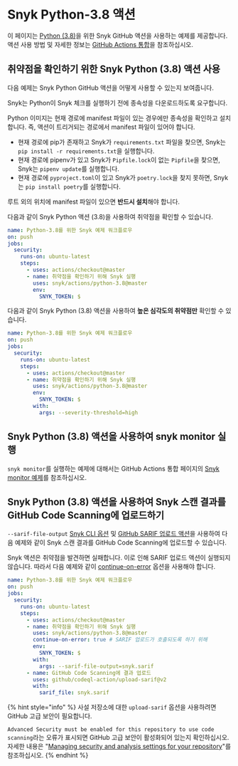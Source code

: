 # Snyk Python-3.8 액션

이 페이지는 [Python (3.8)](https://github.com/snyk/actions/tree/master/python-3.8)을 위한 Snyk GitHub 액션을 사용하는 예제를 제공합니다. 액션 사용 방법 및 자세한 정보는 [GitHub Actions 통합](https://docs.snyk.io/integrations/ci-cd-integrations/github-actions-integration)을 참조하십시오.

## 취약점을 확인하기 위한 Snyk Python (3.8) 액션 사용

다음 예제는 Snyk Python GitHub 액션을 어떻게 사용할 수 있는지 보여줍니다.

Snyk는 Python이 Snyk 체크를 실행하기 전에 종속성을 다운로드하도록 요구합니다.

Python 이미지는 현재 경로에 manifest 파일이 있는 경우에만 종속성을 확인하고 설치합니다. 즉, 액션이 트리거되는 경로에서 manifest 파일이 있어야 합니다.

- 현재 경로에 pip가 존재하고 Snyk가 `requirements.txt` 파일을 찾으면, Snyk는 `pip install -r requirements.txt`을 실행합니다.
- 현재 경로에 pipenv가 있고 Snyk가 `Pipfile.lock`이 없는 `Pipfile`을 찾으면, Snyk는 `pipenv update`를 실행합니다.
- 현재 경로에 `pyproject.toml`이 있고 Snyk가 `poetry.lock`을 찾지 못하면, Snyk는 `pip install poetry`를 실행합니다.

루트 외의 위치에 manifest 파일이 있으면 **반드시 설치**해야 합니다.

다음과 같이 Snyk Python 액션 (3.8)을 사용하여 취약점을 확인할 수 있습니다.

```yaml
name: Python-3.8를 위한 Snyk 예제 워크플로우
on: push
jobs:
  security:
    runs-on: ubuntu-latest
    steps:
      - uses: actions/checkout@master
      - name: 취약점을 확인하기 위해 Snyk 실행
        uses: snyk/actions/python-3.8@master
        env:
          SNYK_TOKEN: $
```

다음과 같이 Snyk Python (3.8) 액션을 사용하여 **높은 심각도의 취약점만** 확인할 수 있습니다.

```yaml
name: Python-3.8를 위한 Snyk 예제 워크플로우
on: push
jobs:
  security:
    runs-on: ubuntu-latest
    steps:
      - uses: actions/checkout@master
      - name: 취약점을 확인하기 위해 Snyk 실행
        uses: snyk/actions/python-3.8@master
        env:
          SNYK_TOKEN: $
        with:
          args: --severity-threshold=high
```

## Snyk Python (3.8) 액션을 사용하여 snyk monitor 실행

`snyk monitor`를 실행하는 예제에 대해서는 GitHub Actions 통합 페이지의 [Snyk monitor 예제](https://docs.snyk.io/integrations/ci-cd-integrations/github-actions-integration#snyk-monitor-example)를 참조하십시오.

## Snyk Python (3.8) 액션을 사용하여 Snyk 스캔 결과를 GitHub Code Scanning에 업로드하기

`--sarif-file-output` [Snyk CLI 옵션](https://docs.snyk.io/snyk-cli/cli-reference) 및 [GitHub SARIF 업로드 액션](https://docs.github.com/en/code-security/secure-coding/uploading-a-sarif-file-to-github)을 사용하여 다음 예제와 같이 Snyk 스캔 결과를 GitHub Code Scanning에 업로드할 수 있습니다.

Snyk 액션은 취약점을 발견하면 실패합니다. 이로 인해 SARIF 업로드 액션이 실행되지 않습니다. 따라서 다음 예제와 같이 [continue-on-error](https://docs.github.com/en/actions/reference/workflow-syntax-for-github-actions#jobsjob\_idstepscontinue-on-error) 옵션을 사용해야 합니다.

```yaml
name: Python-3.8를 위한 Snyk 예제 워크플로우
on: push
jobs:
  security:
    runs-on: ubuntu-latest
    steps:
      - uses: actions/checkout@master
      - name: 취약점을 확인하기 위해 Snyk 실행
        uses: snyk/actions/python-3.8@master
        continue-on-error: true # SARIF 업로드가 호출되도록 하기 위해
        env:
          SNYK_TOKEN: $
        with:
          args: --sarif-file-output=snyk.sarif
      - name: GitHub Code Scanning에 결과 업로드
        uses: github/codeql-action/upload-sarif@v2
        with:
          sarif_file: snyk.sarif
```

{% hint style="info" %}
사설 저장소에 대한 `upload-sarif` 옵션을 사용하려면 GitHub 고급 보안이 필요합니다. &#x20;

`Advanced Security must be enabled for this repository to use code scanning`라는 오류가 표시되면 GitHub 고급 보안이 활성화되어 있는지 확인하십시오. 자세한 내용은 "[Managing security and analysis settings for your repository](https://docs.github.com/en/repositories/managing-your-repositorys-settings-and-features/enabling-features-for-your-repository/managing-security-and-analysis-settings-for-your-repository)"를 참조하십시오.
{% endhint %}